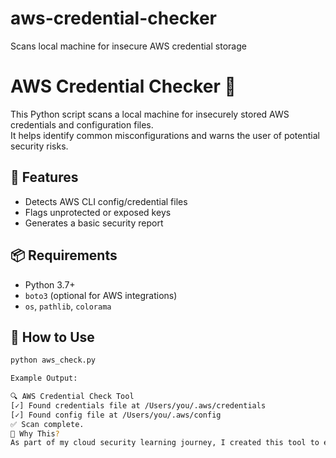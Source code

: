 # aws-credential-checker
Scans local machine for insecure AWS credential storage
# AWS Credential Checker 🔐

This Python script scans a local machine for insecurely stored AWS credentials and configuration files.  
It helps identify common misconfigurations and warns the user of potential security risks.

## 🚀 Features
- Detects AWS CLI config/credential files
- Flags unprotected or exposed keys
- Generates a basic security report

## 📦 Requirements
- Python 3.7+
- `boto3` (optional for AWS integrations)
- `os`, `pathlib`, `colorama`

## 🔧 How to Use
```bash
python aws_check.py

Example Output:

🔍 AWS Credential Check Tool
[✓] Found credentials file at /Users/you/.aws/credentials
[✓] Found config file at /Users/you/.aws/config
✅ Scan complete.
🧠 Why This?
As part of my cloud security learning journey, I created this tool to explore how credentials are stored and to help others identify poor AWS practices.

